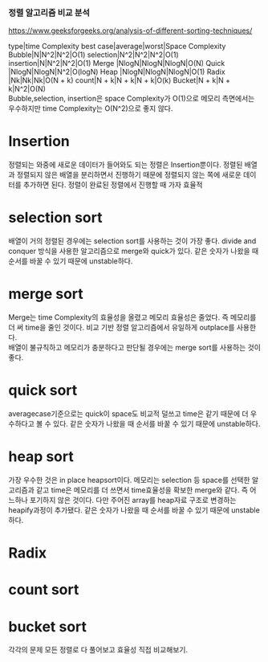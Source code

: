 ### 정렬 알고리즘 비교 분석
https://www.geeksforgeeks.org/analysis-of-different-sorting-techniques/

type|time Complexity best case|average|worst|Space Complexity
Bubble|N|N^2|N^2|O(1)
selection|N^2|N^2|N^2|O(1)
insertion|N|N^2|N^2|O(1)
Merge |NlogN|NlogN|NlogN|O(N)
Quick |NlogN|NlogN|N^2|O(logN)
Heap |NlogN|NlogN|NlogN|O(1)
Radix |Nk|Nk|Nk|O(N + k)
count|N + k|N + k|N + k|O(k)
Bucket|N + k|N + k|N^2|O(N)
<br>
Bubble,selection, insertion은 space Complexity가 O(1)으로 메모리 측면에서는 우수하지만 time Complexity는 O(N^2)으로 좋지 않다.<br>

# Insertion<br>
정렬되는 와중에 새로운 데이터가 들어와도 되는 정렬은 Insertion뿐이다. 정렬된 배열과 정렬되지 않은 배열을 분리하면서 진행하기 때문에 정렬되지 않는 쪽에 새로운 데이터를 추가하면 된다. 정렬이 완료된 정렬에서 진행할 때 가자 효율적<br>

# selection sort<br>
배열이 거의 정렬된 경우에는 selection sort를 사용하는 것이 가장 좋다. 
divide and conquer 방식을 사용한 알고리즘으로 merge와 quick가 있다.
같은 숫자가 나왔을 때 순서를 바꿀 수 있기 때문에 unstable하다.

# merge sort<br>
Merge는 time Complexity의 효율성을 올렸고 메모리 효율성은 줄었다. 즉 메모리를 더 써 time을 줄인 것이다. 비교 기반 정렬 알고리즘에서 유일하게 outplace를 사용한다.<br>
배열이 불규칙하고 메모리가 충분하다고 판단될 경우에는 merge sort를 사용하는 것이 좋다.<br>
# quick sort<br>
averagecase기준으로는 quick이 space도 비교적 덜쓰고 time은 같기 때문에 더 우수하다고 볼 수 있다. 같은 숫자가 나왔을 때 순서를 바꿀 수 있기 때문에 unstable하다. <br>
# heap sort<br>
가장 우수한 것은 in place heapsort이다.
메모리는 selection 등 space를 선택한 알고리즘과 같고 time은 메모리를 더 쓰면서 time효율성을 확보한 merge와 같다. 즉 어느하나 포기하지 않은 것이다. 다만 주어진 array를 heap자료 구조로 변경하는 heapify과정이 추가됐다. 같은 숫자가 나왔을 때 순서를 바꿀 수 있기 때문에 unstable하다.<br>

# Radix<br>
# count sort<br>
# bucket sort<br>

각각의 문제 모든 정렬로 다 풀어보고 효율성 직접 비교해보기.
